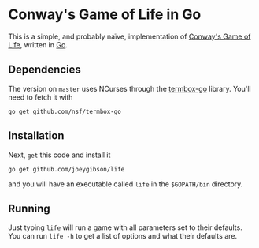 # Conway's Game of Life in Go

This is a simple, and probably naïve, implementation of [Conway's Game of Life](http://en.wikipedia.org/wiki/Conway%27s_game_of_life), written in [Go](http://golang.org/). 

## Dependencies
The version on `master` uses NCurses through the [termbox-go](https://github.com/nsf/termbox-go) library. You'll need to fetch it with

    go get github.com/nsf/termbox-go

## Installation
Next, `get` this code and install it

    go get github.com/joeygibson/life

and you will have an executable called `life` in the `$GOPATH/bin` directory.

## Running
Just typing `life` will run a game with all parameters set to their defaults. You can run `life -h` to get a list of options and what their defaults are.

